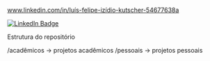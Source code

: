 www.linkedin.com/in/luís-felipe-izídio-kutscher-54677638a

<div id="badges">
 <a href="www.linkedin.com/in/luís-felipe-izídio-kutscher-54677638a">
   <img src="https://img.shields.io/badge/LinkedIn-blue?style=for-d-badge&logo=LinkedIn&logoColor=white" alt="LinkedIn Badge"/>
 </a>
</div>

Estrutura do repositório

/acadêmicos -> projetos acadêmicos  /pessoais -> projetos pessoais
